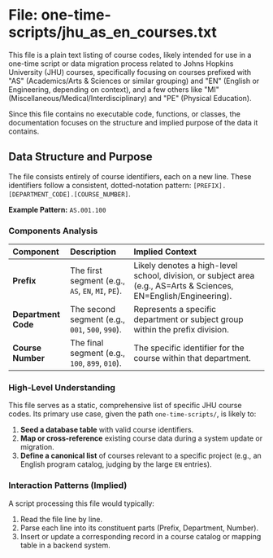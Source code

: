 # File: one-time-scripts/jhu_as_en_courses.txt

This file is a plain text listing of course codes, likely intended for use in a one-time script or data migration process related to Johns Hopkins University (JHU) courses, specifically focusing on courses prefixed with "AS" (Academics/Arts & Sciences or similar grouping) and "EN" (English or Engineering, depending on context), and a few others like "MI" (Miscellaneous/Medical/Interdisciplinary) and "PE" (Physical Education).

Since this file contains no executable code, functions, or classes, the documentation focuses on the structure and implied purpose of the data it contains.

## Data Structure and Purpose

The file consists entirely of course identifiers, each on a new line. These identifiers follow a consistent, dotted-notation pattern: `[PREFIX].[DEPARTMENT_CODE].[COURSE_NUMBER]`.

**Example Pattern:** `AS.001.100`

### Components Analysis

| Component | Description | Implied Context |
| :--- | :--- | :--- |
| **Prefix** | The first segment (e.g., `AS`, `EN`, `MI`, `PE`). | Likely denotes a high-level school, division, or subject area (e.g., AS=Arts & Sciences, EN=English/Engineering). |
| **Department Code** | The second segment (e.g., `001`, `500`, `990`). | Represents a specific department or subject group within the prefix division. |
| **Course Number** | The final segment (e.g., `100`, `899`, `010`). | The specific identifier for the course within that department. |

### High-Level Understanding

This file serves as a static, comprehensive list of specific JHU course codes. Its primary use case, given the path `one-time-scripts/`, is likely to:

1.  **Seed a database table** with valid course identifiers.
2.  **Map or cross-reference** existing course data during a system update or migration.
3.  **Define a canonical list** of courses relevant to a specific project (e.g., an English program catalog, judging by the large `EN` entries).

### Interaction Patterns (Implied)

A script processing this file would typically:

1.  Read the file line by line.
2.  Parse each line into its constituent parts (Prefix, Department, Number).
3.  Insert or update a corresponding record in a course catalog or mapping table in a backend system.